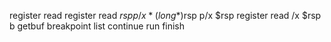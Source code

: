 register read
register read $rsp
p/x *(long *)$rsp
p/x $rsp
register read /x $rsp
b getbuf
breakpoint list
continue
run
finish

